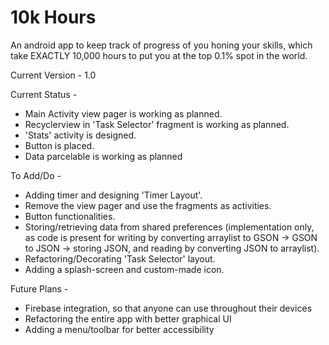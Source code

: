 # 10k Hours
An android app to keep track of progress of you honing your skills, which take EXACTLY 10,000 hours to put you at the top 0.1% spot in the world.

Current Version - 1.0

Current Status - 
* Main Activity view pager is working as planned.
* Recyclerview in 'Task Selector' fragment is working as planned.
* 'Stats' activity is designed.
* Button is placed.
* Data parcelable is working as planned

                 
To Add/Do - 
* Adding timer and designing 'Timer Layout'.
* Remove the view pager and use the fragments as activities.
* Button functionalities.
* Storing/retrieving data from shared preferences (implementation only, as code is present for writing by converting arraylist to GSON -> GSON to JSON -> storing JSON, and reading by converting JSON to arraylist).
* Refactoring/Decorating 'Task Selector' layout.
* Adding a splash-screen and custom-made icon.

            
Future Plans - 
* Firebase integration, so that anyone can use throughout their devices
* Refactoring the entire app with better graphical UI
* Adding a menu/toolbar for better accessibility
            
